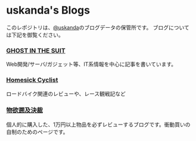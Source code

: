 # uskanda's Blogs

このレポジトリは、[@uskanda](https://twitter.com/uskanda)のブログデータの保管所です。
ブログについては下記を御覧ください。

### [GHOST IN THE SUIT](http://blog.uskanda.com/)  
  Web開発/サーバ/ガジェット等、IT系情報を中心に記事を書いています。

### [Homesick Cyclist](http://blog.uskanda.com/cycle)  
  ロードバイク関連のレビューや、レース観戦記など

### [物欲遡及決裁](http://blog.uskanda.com/greedy)  
  個人的に購入した、1万円以上物品を必ずレビューするブログです。衝動買いの自制のためのページです。
